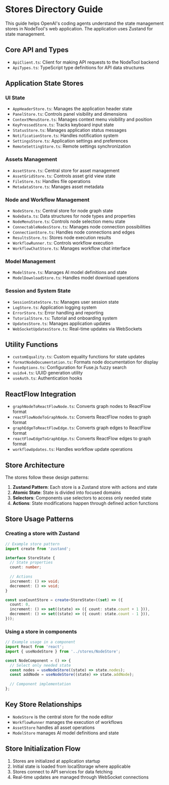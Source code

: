 # Stores Directory Guide

This guide helps OpenAI's coding agents understand the state management stores in NodeTool's web application. The application uses Zustand for state management.

## Core API and Types

- `ApiClient.ts`: Client for making API requests to the NodeTool backend
- `ApiTypes.ts`: TypeScript type definitions for API data structures

## Application State Stores

### UI State

- `AppHeaderStore.ts`: Manages the application header state
- `PanelStore.ts`: Controls panel visibility and dimensions
- `ContextMenuStore.ts`: Manages context menu visibility and position
- `KeyPressedStore.ts`: Tracks keyboard input state
- `StatusStore.ts`: Manages application status messages
- `NotificationStore.ts`: Handles notification system
- `SettingsStore.ts`: Application settings and preferences
- `RemoteSettingStore.ts`: Remote settings synchronization

### Assets Management

- `AssetStore.ts`: Central store for asset management
- `AssetGridStore.ts`: Controls asset grid view state
- `FileStore.ts`: Handles file operations
- `MetadataStore.ts`: Manages asset metadata

### Node and Workflow Management

- `NodeStore.ts`: Central store for node graph state
- `NodeData.ts`: Data structures for node types and properties
- `NodeMenuStore.ts`: Controls node selection menu state
- `ConnectableNodesStore.ts`: Manages node connection possibilities
- `ConnectionStore.ts`: Handles node connections and edges
- `ResultsStore.ts`: Stores node execution results
- `WorkflowRunner.ts`: Controls workflow execution
- `WorkflowChatStore.ts`: Manages workflow chat interface

### Model Management

- `ModelStore.ts`: Manages AI model definitions and state
- `ModelDownloadStore.ts`: Handles model download operations

### Session and System State

- `SessionStateStore.ts`: Manages user session state
- `LogStore.ts`: Application logging system
- `ErrorStore.ts`: Error handling and reporting
- `TutorialStore.ts`: Tutorial and onboarding system
- `UpdatesStore.ts`: Manages application updates
- `WebSocketUpdatesStore.ts`: Real-time updates via WebSockets

## Utility Functions

- `customEquality.ts`: Custom equality functions for state updates
- `formatNodeDocumentation.ts`: Formats node documentation for display
- `fuseOptions.ts`: Configuration for Fuse.js fuzzy search
- `uuidv4.ts`: UUID generation utility
- `useAuth.ts`: Authentication hooks

## ReactFlow Integration

- `graphNodeToReactFlowNode.ts`: Converts graph nodes to ReactFlow format
- `reactFlowNodeToGraphNode.ts`: Converts ReactFlow nodes to graph format
- `graphEdgeToReactFlowEdge.ts`: Converts graph edges to ReactFlow format
- `reactFlowEdgeToGraphEdge.ts`: Converts ReactFlow edges to graph format
- `workflowUpdates.ts`: Handles workflow update operations

## Store Architecture

The stores follow these design patterns:

1. **Zustand Pattern**: Each store is a Zustand store with actions and state
2. **Atomic State**: State is divided into focused domains
3. **Selectors**: Components use selectors to access only needed state
4. **Actions**: State modifications happen through defined action functions

## Store Usage Patterns

### Creating a store with Zustand

```typescript
// Example store pattern
import create from 'zustand';

interface StoreState {
  // State properties
  count: number;
  
  // Actions
  increment: () => void;
  decrement: () => void;
}

const useCountStore = create<StoreState>((set) => ({
  count: 0,
  increment: () => set((state) => ({ count: state.count + 1 })),
  decrement: () => set((state) => ({ count: state.count - 1 })),
}));
```

### Using a store in components

```typescript
// Example usage in a component
import React from 'react';
import { useNodeStore } from '../stores/NodeStore';

const NodeComponent = () => {
  // Select only needed state
  const nodes = useNodeStore((state) => state.nodes);
  const addNode = useNodeStore((state) => state.addNode);
  
  // Component implementation
};
```

## Key Store Relationships

- `NodeStore` is the central store for the node editor
- `WorkflowRunner` manages the execution of workflows
- `AssetStore` handles all asset operations
- `ModelStore` manages AI model definitions and state

## Store Initialization Flow

1. Stores are initialized at application startup
2. Initial state is loaded from localStorage where applicable
3. Stores connect to API services for data fetching
4. Real-time updates are managed through WebSocket connections